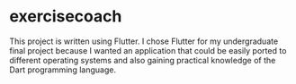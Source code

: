 # exercisecoach

This project is written using Flutter.
I chose Flutter for my undergraduate final project because I wanted an application that could be easily ported to different operating systems and also gaining practical knowledge of the Dart programming language.
